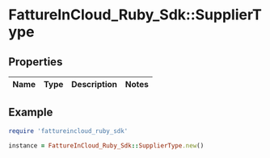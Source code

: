 # FattureInCloud_Ruby_Sdk::SupplierType

## Properties

| Name | Type | Description | Notes |
| ---- | ---- | ----------- | ----- |

## Example

```ruby
require 'fattureincloud_ruby_sdk'

instance = FattureInCloud_Ruby_Sdk::SupplierType.new()
```

